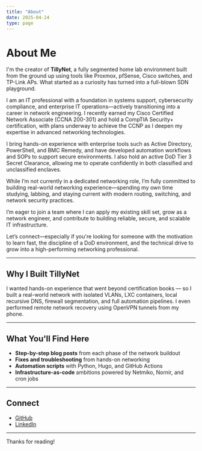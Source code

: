 ```yaml
---
title: "About"
date: 2025-04-24
type: page
---
```


# About Me

I'm the creator of **TillyNet**, a fully segmented home lab environment built from the ground up using tools like Proxmox, pfSense, Cisco switches, and TP-Link APs. What started as a curiosity has turned into a full-blown SDN playground.

I am an IT professional with a foundation in systems support, cybersecurity compliance, and enterprise IT operations—actively transitioning into a career in network engineering. I recently earned my Cisco Certified Network Associate (CCNA 200-301) and hold a CompTIA Security+ certification, with plans underway to achieve the CCNP as I deepen my expertise in advanced networking technologies.  
  
I bring hands-on experience with enterprise tools such as Active Directory, PowerShell, and BMC Remedy, and have developed automation workflows and SOPs to support secure environments. I also hold an active DoD Tier 3 Secret Clearance, allowing me to operate confidently in both classified and unclassified enclaves.  
  
While I’m not currently in a dedicated networking role, I’m fully committed to building real-world networking experience—spending my own time studying, labbing, and staying current with modern routing, switching, and network security practices.  
  
I’m eager to join a team where I can apply my existing skill set, grow as a network engineer, and contribute to building reliable, secure, and scalable IT infrastructure.  
  
Let’s connect—especially if you're looking for someone with the motivation to learn fast, the discipline of a DoD environment, and the technical drive to grow into a high-performing networking professional.


---

## Why I Built TillyNet

I wanted hands-on experience that went beyond certification books — so I built a real-world network with isolated VLANs, LXC containers, local recursive DNS, firewall segmentation, and full automation pipelines. I even performed remote network recovery using OpenVPN tunnels from my phone.

---

## What You'll Find Here

- **Step-by-step blog posts** from each phase of the network buildout
- **Fixes and troubleshooting** from hands-on networking
- **Automation scripts** with Python, Hugo, and GitHub Actions
- **Infrastructure-as-code** ambitions powered by Netmiko, Nornir, and cron jobs

---

## Connect

- [GitHub](https://github.com/michaeltilly)
- [LinkedIn](https://www.linkedin.com/in/michaeltillman7/)

---

Thanks for reading!
